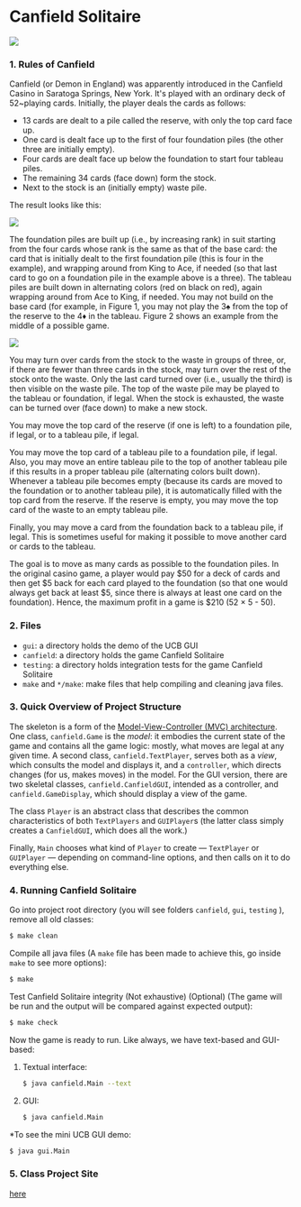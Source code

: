 # Canfield Solitaire
![](https://github.com/timkchan/solitaire/blob/master/img/gp.gif?raw=true)

### 1. Rules of Canfield

Canfield (or Demon in England) was apparently introduced in the Canfield Casino in Saratoga Springs, New York. It's played with an ordinary deck of 52~playing cards. Initially, the player deals the cards as follows:

- 13 cards are dealt to a pile called the reserve, with only the top card face up.
- One card is dealt face up to the first of four foundation piles (the other three are initially empty).
- Four cards are dealt face up below the foundation to start four tableau piles.
- The remaining 34 cards (face down) form the stock.
- Next to the stock is an (initially empty) waste pile.

The result looks like this:

![](https://github.com/timkchan/solitaire/blob/master/img/canfield1.png?raw=true)

The foundation piles are built up (i.e., by increasing rank) in suit starting from the four cards whose rank is the same as that of the base card: the card that is initially dealt to the first foundation pile (this is four in the example), and wrapping around from King to Ace, if needed (so that last card to go on a foundation pile in the example above is a three). The tableau piles are built down in alternating colors (red on black on red), again wrapping around from Ace to King, if needed. You may not build on the base card (for example, in Figure 1, you may not play the 3♠ from the top of the reserve to the 4♦ in the tableau. Figure 2 shows an example from the middle of a possible game.

![](https://github.com/timkchan/solitaire/blob/master/img/canfield2.png?raw=true)

You may turn over cards from the stock to the waste in groups of three, or, if there are fewer than three cards in the stock, may turn over the rest of the stock onto the waste. Only the last card turned over (i.e., usually the third) is then visible on the waste pile. The top of the waste pile may be played to the tableau or foundation, if legal. When the stock is exhausted, the waste can be turned over (face down) to make a new stock.

You may move the top card of the reserve (if one is left) to a foundation pile, if legal, or to a tableau pile, if legal.

You may move the top card of a tableau pile to a foundation pile, if legal. Also, you may move an entire tableau pile to the top of another tableau pile if this results in a proper tableau pile (alternating colors built down). Whenever a tableau pile becomes empty (because its cards are moved to the foundation or to another tableau pile), it is automatically filled with the top card from the reserve. If the reserve is empty, you may move the top card of the waste to an empty tableau pile.

Finally, you may move a card from the foundation back to a tableau pile, if legal. This is sometimes useful for making it possible to move another card or cards to the tableau.

The goal is to move as many cards as possible to the foundation piles. In the original casino game, a player would pay $50 for a deck of cards and then get $5 back for each card played to the foundation (so that one would always get back at least $5, since there is always at least one card on the foundation). Hence, the maximum profit in a game is $210 (52 × 5 - 50).

### 2. Files
- `gui`: a directory holds the demo of the UCB GUI
- `canfield`: a directory holds the game Canfield Solitaire
- `testing`: a directory holds integration tests for the game Canfield Solitaire
- `make` and `*/make`: make files that help compiling and cleaning java files. 

### 3. Quick Overview of Project Structure
The skeleton is a form of the [Model-View-Controller (MVC) architecture]. One class, `canfield.Game` is the _model_: it embodies the current state of the game and contains all the game logic: mostly, what moves are legal at any given time. A second class, `canfield.TextPlayer`, serves both as a _view_, which consults the model and displays it, and a `controller`, which directs changes (for us, makes moves) in the model. For the GUI version, there are two skeletal classes, `canfield.CanfieldGUI`, intended as a controller, and `canfield.GameDisplay`, which should display a view of the game.

The class `Player` is an abstract class that describes the common characteristics of both `TextPlayers` and `GUIPlayer`s (the latter class simply creates a `CanfieldGUI`, which does all the work.)

Finally, `Main` chooses what kind of `Player` to create — `TextPlayer` or `GUIPlayer` — depending on command-line options, and then calls on it to do everything else.

### 4. Running Canfield Solitaire
Go into project root directory (you will see folders `canfield`, `gui`, `testing` ), remove all old classes:
```sh
$ make clean
```

Compile all java files (A `make` file has been made to achieve this, go inside `make` to see more options):
```sh
$ make
```

Test Canfield Solitaire integrity (Not exhaustive) (Optional) (The game will be run and the output will be compared against expected output):
```sh
$ make check
```

Now the game is ready to run. Like always, we have text-based and GUI-based:

1. Textual interface:
    ```sh
    $ java canfield.Main --text
    ```
    
2. GUI:
    ```sh
    $ java canfield.Main
    ```

\*To see the mini UCB GUI demo:
```sh
$ java gui.Main
```

### 5. Class Project Site
[here]

[here]: <https://inst.eecs.berkeley.edu/~cs61b/fa15/hw/proj0/>
[Model-View-Controller (MVC) architecture]: <https://en.wikipedia.org/wiki/Model%E2%80%93view%E2%80%93controller>